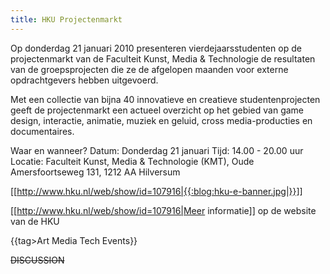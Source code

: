 ```yaml
---
title: HKU Projectenmarkt
---
```

Op donderdag 21 januari 2010 presenteren vierdejaarsstudenten op de projectenmarkt van de Faculteit Kunst, Media & Technologie de resultaten van de groepsprojecten die ze de afgelopen maanden voor externe opdrachtgevers hebben uitgevoerd. 

Met een collectie van bijna 40 innovatieve en creatieve studentenprojecten geeft de projectenmarkt een actueel overzicht op het gebied van game design, interactie, animatie, muziek en geluid, cross media-producties en documentaires.
 
Waar en wanneer?
Datum: Donderdag 21 januari
Tijd: 14.00 - 20.00 uur
Locatie: Faculteit Kunst, Media & Technologie (KMT), Oude Amersfoortseweg 131, 1212 AA Hilversum

[[http://www.hku.nl/web/show/id=107916|{{:blog:hku-e-banner.jpg|}}]]

[[http://www.hku.nl/web/show/id=107916|Meer informatie]] op de website van de HKU

{{tag>Art Media Tech Events}}


~~DISCUSSION~~
